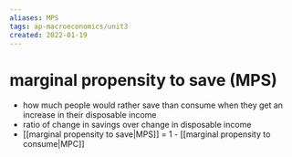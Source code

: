 ```yaml
---
aliases: MPS
tags: ap-macroeconomics/unit3 
created: 2022-01-19
---
```


# marginal propensity to save (MPS)

- how much people would rather save than consume when they get an increase in their disposable income
- ratio of change in savings over change in disposable income
- [[marginal propensity to save|MPS]] = 1 - [[marginal propensity to consume|MPC]] 
